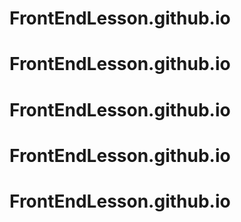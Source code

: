 # FrontEndLesson.github.io
# FrontEndLesson.github.io
# FrontEndLesson.github.io
# FrontEndLesson.github.io
# FrontEndLesson.github.io
